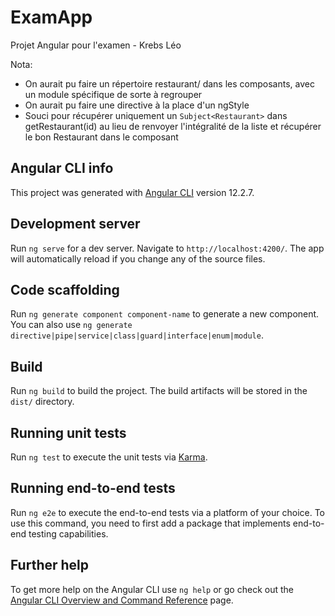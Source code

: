 # ExamApp

Projet Angular pour l'examen - Krebs Léo

Nota:
 * On aurait pu faire un répertoire restaurant/ dans les composants, avec un module spécifique de sorte à regrouper
 * On aurait pu faire une directive à la place d'un ngStyle
 * Souci pour récupérer uniquement un ```Subject<Restaurant>``` dans getRestaurant(id) au lieu de renvoyer l'intégralité de la liste et récupérer le bon Restaurant dans le composant


## Angular CLI info

This project was generated with [Angular CLI](https://github.com/angular/angular-cli) version 12.2.7.

## Development server

Run `ng serve` for a dev server. Navigate to `http://localhost:4200/`. The app will automatically reload if you change any of the source files.

## Code scaffolding

Run `ng generate component component-name` to generate a new component. You can also use `ng generate directive|pipe|service|class|guard|interface|enum|module`.

## Build

Run `ng build` to build the project. The build artifacts will be stored in the `dist/` directory.

## Running unit tests

Run `ng test` to execute the unit tests via [Karma](https://karma-runner.github.io).

## Running end-to-end tests

Run `ng e2e` to execute the end-to-end tests via a platform of your choice. To use this command, you need to first add a package that implements end-to-end testing capabilities.

## Further help

To get more help on the Angular CLI use `ng help` or go check out the [Angular CLI Overview and Command Reference](https://angular.io/cli) page.

